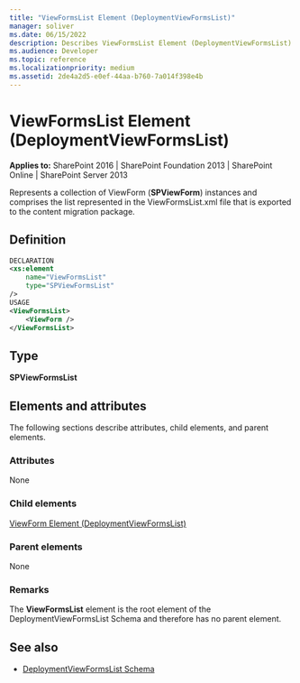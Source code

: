 ```yaml
---
title: "ViewFormsList Element (DeploymentViewFormsList)"
manager: soliver
ms.date: 06/15/2022
description: Describes ViewFormsList Element (DeploymentViewFormsList) and provides information about elements and attributes.
ms.audience: Developer
ms.topic: reference
ms.localizationpriority: medium
ms.assetid: 2de4a2d5-e0ef-44aa-b760-7a014f398e4b
---
```


# ViewFormsList Element (DeploymentViewFormsList)

**Applies to:** SharePoint 2016 | SharePoint Foundation 2013 | SharePoint Online | SharePoint Server 2013

Represents a collection of ViewForm (**SPViewForm**) instances and comprises the list represented in the ViewFormsList.xml file that is exported to the content migration package.

## Definition

```XML
DECLARATION
<xs:element
    name="ViewFormsList"
    type="SPViewFormsList"
/>
USAGE
<ViewFormsList>
    <ViewForm />
</ViewFormsList>

```

## Type

**SPViewFormsList**

## Elements and attributes

The following sections describe attributes, child elements, and parent elements.

### Attributes

None

### Child elements

[ViewForm Element (DeploymentViewFormsList)](viewform-element-deploymentviewformslist.md)

### Parent elements

None

### Remarks

The **ViewFormsList** element is the root element of the DeploymentViewFormsList Schema and therefore has no parent element.

## See also

- [DeploymentViewFormsList Schema](deploymentviewformslist-schema.md)
